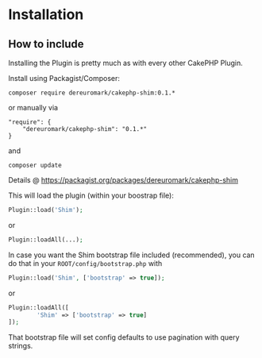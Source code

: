 # Installation

## How to include
Installing the Plugin is pretty much as with every other CakePHP Plugin.

Install using Packagist/Composer:
```
composer require dereuromark/cakephp-shim:0.1.*
```

or manually via

```
"require": {
	"dereuromark/cakephp-shim": "0.1.*"
}
```
and

	composer update

Details @ https://packagist.org/packages/dereuromark/cakephp-shim

This will load the plugin (within your boostrap file):
```php
Plugin::load('Shim');
```
or
```php
Plugin::loadAll(...);
```

In case you want the Shim bootstrap file included (recommended), you can do that in your `ROOT/config/bootstrap.php` with

```php
Plugin::load('Shim', ['bootstrap' => true]);
```

or

```php
Plugin::loadAll([
		'Shim' => ['bootstrap' => true]
]);
```

That bootstrap file will set config defaults to use pagination with query strings.
